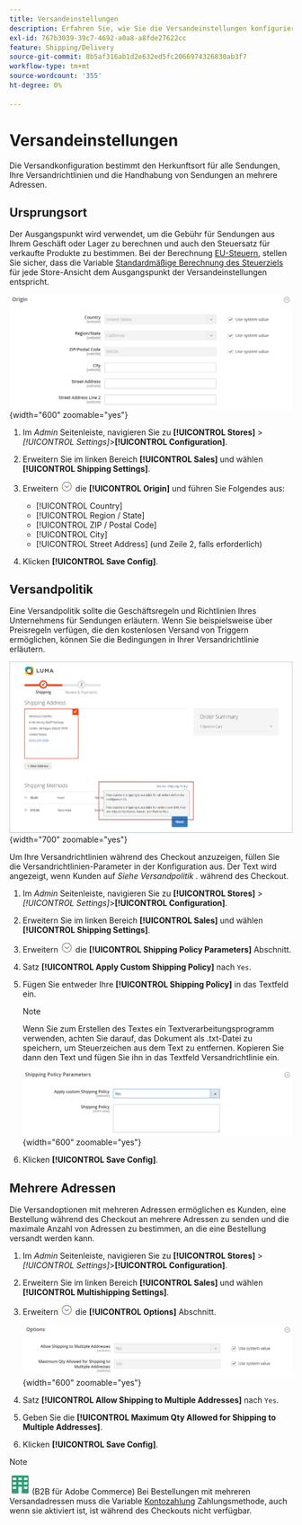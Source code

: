 ```yaml
---
title: Versandeinstellungen
description: Erfahren Sie, wie Sie die Versandeinstellungen konfigurieren, die den Ausgangspunkt und die Versandrichtlinie für Ihren Store definieren.
exl-id: 767b3039-39c7-4692-a0a8-a8fde27622cc
feature: Shipping/Delivery
source-git-commit: 8b5af316ab1d2e632ed5fc2066974326830ab3f7
workflow-type: tm+mt
source-wordcount: '355'
ht-degree: 0%

---
```


# Versandeinstellungen

Die Versandkonfiguration bestimmt den Herkunftsort für alle Sendungen, Ihre Versandrichtlinien und die Handhabung von Sendungen an mehrere Adressen.

## Ursprungsort

Der Ausgangspunkt wird verwendet, um die Gebühr für Sendungen aus Ihrem Geschäft oder Lager zu berechnen und auch den Steuersatz für verkaufte Produkte zu bestimmen. Bei der Berechnung [EU-Steuern](international-tax-guidelines.md#eu-tax-configuration), stellen Sie sicher, dass die Variable [Standardmäßige Berechnung des Steuerziels](../configuration-reference/sales/tax.md) für jede Store-Ansicht dem Ausgangspunkt der Versandeinstellungen entspricht.

![Origin](../configuration-reference/sales/assets/shipping-settings-origin.png){width="600" zoomable="yes"}

1. Im _Admin_ Seitenleiste, navigieren Sie zu **[!UICONTROL Stores]** > _[!UICONTROL Settings]_>**[!UICONTROL Configuration]**.

1. Erweitern Sie im linken Bereich **[!UICONTROL Sales]** und wählen **[!UICONTROL Shipping Settings]**.

1. Erweitern ![Erweiterungsauswahl](../assets/icon-display-expand.png) die **[!UICONTROL Origin]** und führen Sie Folgendes aus:

   - [!UICONTROL Country]
   - [!UICONTROL Region / State]
   - [!UICONTROL ZIP / Postal Code]
   - [!UICONTROL City]
   - [!UICONTROL Street Address] (und Zeile 2, falls erforderlich)

1. Klicken **[!UICONTROL Save Config]**.

## Versandpolitik

Eine Versandpolitik sollte die Geschäftsregeln und Richtlinien Ihres Unternehmens für Sendungen erläutern. Wenn Sie beispielsweise über Preisregeln verfügen, die den kostenlosen Versand von Triggern ermöglichen, können Sie die Bedingungen in Ihrer Versandrichtlinie erläutern.

![Versandrichtlinien während der Kasse](./assets/storefront-checkout-shipping-policy.png){width="700" zoomable="yes"}

Um Ihre Versandrichtlinien während des Checkout anzuzeigen, füllen Sie die Versandrichtlinien-Parameter in der Konfiguration aus. Der Text wird angezeigt, wenn Kunden auf _Siehe Versandpolitik ._ während des Checkout.

1. Im _Admin_ Seitenleiste, navigieren Sie zu **[!UICONTROL Stores]** > _[!UICONTROL Settings]_>**[!UICONTROL Configuration]**.

1. Erweitern Sie im linken Bereich **[!UICONTROL Sales]** und wählen **[!UICONTROL Shipping Settings]**.

1. Erweitern ![Erweiterungsauswahl](../assets/icon-display-expand.png) die **[!UICONTROL Shipping Policy Parameters]** Abschnitt.

1. Satz **[!UICONTROL Apply Custom Shipping Policy]** nach `Yes`.

1. Fügen Sie entweder Ihre **[!UICONTROL Shipping Policy]** in das Textfeld ein.

   >[!NOTE]
   >
   >Wenn Sie zum Erstellen des Textes ein Textverarbeitungsprogramm verwenden, achten Sie darauf, das Dokument als .txt-Datei zu speichern, um Steuerzeichen aus dem Text zu entfernen. Kopieren Sie dann den Text und fügen Sie ihn in das Textfeld Versandrichtlinie ein.

   ![Versandrichtlinienparameter](../configuration-reference/sales/assets/shipping-settings-shipping-policy-parameters.png){width="600" zoomable="yes"}

1. Klicken **[!UICONTROL Save Config]**.

## Mehrere Adressen

Die Versandoptionen mit mehreren Adressen ermöglichen es Kunden, eine Bestellung während des Checkout an mehrere Adressen zu senden und die maximale Anzahl von Adressen zu bestimmen, an die eine Bestellung versandt werden kann.

1. Im _Admin_ Seitenleiste, navigieren Sie zu **[!UICONTROL Stores]** > _[!UICONTROL Settings]_>**[!UICONTROL Configuration]**.

1. Erweitern Sie im linken Bereich **[!UICONTROL Sales]** und wählen **[!UICONTROL Multishipping Settings]**.

1. Erweitern ![Erweiterungsauswahl](../assets/icon-display-expand.png) die **[!UICONTROL Options]** Abschnitt.

   ![Versandoptionen für mehrere Adressen](../configuration-reference/sales/assets/multishipping-settings-options.png){width="600" zoomable="yes"}

1. Satz **[!UICONTROL Allow Shipping to Multiple Addresses]** nach `Yes`.

1. Geben Sie die **[!UICONTROL Maximum Qty Allowed for Shipping to Multiple Addresses]**.

1. Klicken **[!UICONTROL Save Config]**.

>[!NOTE]
>
>![B2B für Adobe Commerce](../assets/b2b.svg) (B2B für Adobe Commerce) Bei Bestellungen mit mehreren Versandadressen muss die Variable [Kontozahlung](../b2b/enable-basic-features.md#configure-payment-on-account) Zahlungsmethode, auch wenn sie aktiviert ist, ist während des Checkouts nicht verfügbar.
